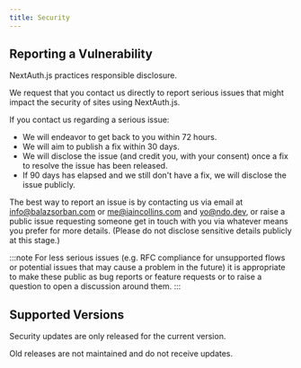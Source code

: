 ```yaml
---
title: Security
---
```


## Reporting a Vulnerability

NextAuth.js practices responsible disclosure.

We request that you contact us directly to report serious issues that might impact the security of sites using NextAuth.js.

If you contact us regarding a serious issue:

- We will endeavor to get back to you within 72 hours.
- We will aim to publish a fix within 30 days.
- We will disclose the issue (and credit you, with your consent) once a fix to resolve the issue has been released.
- If 90 days has elapsed and we still don't have a fix, we will disclose the issue publicly.

The best way to report an issue is by contacting us via email at info@balazsorban.com or me@iaincollins.com and yo@ndo.dev, or raise a public issue requesting someone get in touch with you via whatever means you prefer for more details. (Please do not disclose sensitive details publicly at this stage.)

:::note
For less serious issues (e.g. RFC compliance for unsupported flows or potential issues that may cause a problem in the future) it is appropriate to make these public as bug reports or feature requests or to raise a question to open a discussion around them.
:::

## Supported Versions

Security updates are only released for the current version.

Old releases are not maintained and do not receive updates.
